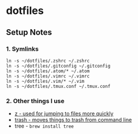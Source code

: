 dotfiles
========

## Setup Notes

### 1. Symlinks

```
ln -s ~/dotfiles/.zshrc ~/.zshrc
ln -s ~/dotfiles/.gitconfig ~/.gitconfig
ln -s ~/dotfiles/.atom/* ~/.atom
ln -s ~/dotfiles/.vimrc ~/.vimrc
ln -s ~/dotfiles/.vim/* ~/.vim
ln -s ~/dotfiles/.tmux.conf ~/.tmux.conf
```

### 2. Other things I use

* [z - used for jumping to files more quickly](https://github.com/rupa/z)
* [trash - moves things to trash from command line](http://hasseg.org/trash/)
* tree - `brew install tree`
